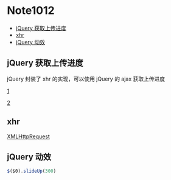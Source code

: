 # Note1012

<!-- MarkdownTOC -->

- [jQuery 获取上传进度](#jquery-获取上传进度)
- [xhr](#xhr)
- [jQuery 动效](#jquery-动效)

<!-- /MarkdownTOC -->


## jQuery 获取上传进度

jQuery 封装了 xhr 的实现，可以使用 jQuery 的 ajax 获取上传进度

[1](https://coderwall.com/p/je3uww/get-progress-of-an-ajax-request)

[2](https://segmentfault.com/a/1190000008791342)


## xhr

[XMLHttpRequest](https://developer.mozilla.org/en-US/docs/Web/API/XMLHttpRequest)

## jQuery 动效

```js
$($0).slideUp(300)
```


